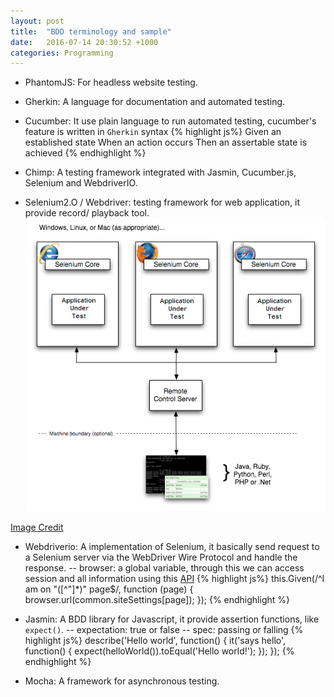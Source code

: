 ```yaml
---
layout: post
title:  "BDD terminology and sample"
date:   2016-07-14 20:30:52 +1000
categories: Programming
---
```


- PhantomJS: For headless website testing.

- Gherkin: A language for documentation and automated testing. 

- Cucumber: It use plain language to run automated testing, cucumber's feature is written in `Gherkin` syntax
{% highlight js%}
Given an established state
When an action occurs
Then an assertable state is achieved
{% endhighlight %}

- Chimp: A testing framework integrated with Jasmin, Cucumber.js, Selenium and WebdriverIO. 
 
- Selenium2.O / Webdriver: testing framework for web application, it provide record/ playback tool.
![Selenium RC Architecture](/assets/chapt5_img01_Architecture_Diagram_Simple.png) 

[Image Credit](http://www.seleniumhq.org/docs/05_selenium_rc.jsp) 

- Webdriverio: A implementation of Selenium, it basically send request to a Selenium server via the WebDriver Wire Protocol and handle the response.
 -- browser: a global variable, through this we can access session and all information using this [API](http://webdriver.io/api.html)
{% highlight js%}
 this.Given(/^I am on "([^"]*)" page$/, function (page) {
   browser.url(common.siteSettings[page]);
 });
{% endhighlight %}

 
- Jasmin: A BDD library for Javascript, it provide assertion functions, like `expect()`.
 -- expectation: true or false
 -- spec: passing or falling 
{% highlight js%}
describe('Hello world', function() {
  it('says hello', function() {
    expect(helloWorld()).toEqual('Hello world!');
  });
});
{% endhighlight %}

- Mocha: A framework for asynchronous testing. 
